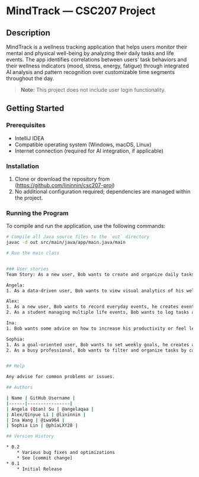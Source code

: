 # MindTrack — CSC207 Project

## Description

MindTrack is a wellness tracking application that helps users monitor their mental and physical well-being by analyzing their daily tasks and life events. The app identifies correlations between users’ task behaviors and their wellness indicators (mood, stress, energy, fatigue) through integrated AI analysis and pattern recognition over customizable time segments throughout the day.

> **Note:** This project does not include user login functionality.

## Getting Started

### Prerequisites

- IntelliJ IDEA
- Compatible operating system (Windows, macOS, Linux)
- Internet connection (required for AI integration, if applicable)

### Installation

1. Clone or download the repository from (https://github.com/lininnin/csc207-proj)
2. No additional configuration required; dependencies are managed within the project.

### Running the Program

To compile and run the application, use the following commands:

```bash
# Compile all Java source files to the `out` directory
javac -d out src/main/java/app/main.java/main

# Run the main class


### User stories
Team Story: As a new user, Bob wants to create and organize daily tasks, mark them as complete or incomplete, so he can track his productivity across different parts of the day.

Angela:
1. As a data-driven user, Bob wants to view visual analytics of his wellness(mood, stress level, energy level and fatigue level) and productivity trends, after using the app for one week, he can see charts and graphs representing his wellness and productivity trends. 

Alex:
1. As a new user, Bob wants to record everyday events, he creates events “sunny day”, “the neighbors are being noisy” and adds them to his daily log. 
2. As a student managing multiple life events, Bob wants to log tasks and events occurred and track how they correlate with his mood, stress level, energy level and fatigue level  across time segments, so he can identify stress patterns and plan better coping strategies.

Ina:
1. Bob wants some advice on how to increase his productivity or feel less anxious. After using the app for a while, the app gets enough data to analyze his productivity pattern and mood pattern (which tasks, events and moods are related to higher productivity, which tasks and events are related to anxiety ) across time, and uses AI api to generate some advice on how to increase his productivity and reducing his anxiety.

Sophia:
1. As a goal-oriented user, Bob wants to set weekly goals, he creates a goal of going to gym 3 times a week and finishes the task “go to gym” 3 times this week, the goal is recorded as completed.
2. As a busy professional, Bob wants to filter and organize tasks by category, priority, so he can focus on the right work during appropriate parts of his day.  


## Help

Any advise for common problems or issues.

## Authors

| Name | GitHub Username |
|------|----------------|
| Angela (Qian) Su | @angelaqaa |
| Alex/Qinyue Li | @lininnin |
| Ina Wang | @iwa964 |
| Sophia Lin | @phiaLXY28 |

## Version History

* 0.2
    * Various bug fixes and optimizations
    * See [commit change]
* 0.1
    * Initial Release
